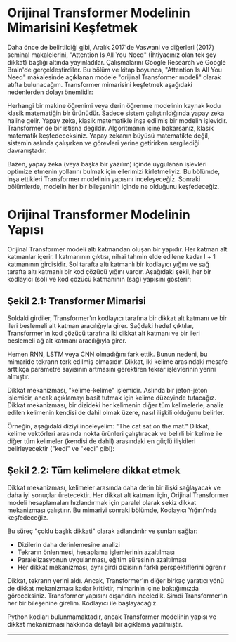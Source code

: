 # Orijinal Transformer Modelinin Mimarisini Keşfetmek
Daha önce de belirtildiği gibi, Aralık 2017'de Vaswani ve diğerleri (2017) seminal makalelerini, "Attention Is All You Need" (İhtiyacınız olan tek şey dikkat) başlığı altında yayınladılar. Çalışmalarını Google Research ve Google Brain'de gerçekleştirdiler. Bu bölüm ve kitap boyunca, "Attention Is All You Need" makalesinde açıklanan modele "orijinal Transformer modeli" olarak atıfta bulunacağım. Transformer mimarisini keşfetmek aşağıdaki nedenlerden dolayı önemlidir:

Herhangi bir makine öğrenimi veya derin öğrenme modelinin kaynak kodu klasik matematiğin bir ürünüdür. Sadece sistem çalıştırıldığında yapay zeka haline gelir. Yapay zeka, klasik matematikle inşa edilmiş bir modelin işlevidir. Transformer de bir istisna değildir. Algoritmanın içine bakarsanız, klasik matematik keşfedeceksiniz. Yapay zekanın büyüsü matematikte değil, sistemin aslında çalışırken ve görevleri yerine getirirken sergilediği davranıştadır.

Bazen, yapay zeka (veya başka bir yazılım) içinde uygulanan işlevleri optimize etmenin yollarını bulmak için ellerimizi kirletmeliyiz. Bu bölümde, inşa ettikleri Transformer modelinin yapısını inceleyeceğiz. Sonraki bölümlerde, modelin her bir bileşeninin içinde ne olduğunu keşfedeceğiz.

# Orijinal Transformer Modelinin Yapısı
Orijinal Transformer modeli altı katmandan oluşan bir yapıdır. Her katman alt katmanlar içerir. l katmanının çıktısı, nihai tahmin elde edilene kadar l + 1 katmanının girdisidir. Sol tarafta altı katmanlı bir kodlayıcı yığını ve sağ tarafta altı katmanlı bir kod çözücü yığını vardır. Aşağıdaki şekil, her bir kodlayıcı (sol) ve kod çözücü katmanının (sağ) yapısını gösterir:

## Şekil 2.1: Transformer Mimarisi
Soldaki girdiler, Transformer'ın kodlayıcı tarafına bir dikkat alt katmanı ve bir ileri beslemeli alt katman aracılığıyla girer. Sağdaki hedef çıktılar, Transformer'ın kod çözücü tarafına iki dikkat alt katmanı ve bir ileri beslemeli ağ alt katmanı aracılığıyla girer.

Hemen RNN, LSTM veya CNN olmadığını fark ettik. Bunun nedeni, bu mimaride tekrarın terk edilmiş olmasıdır. Dikkat, iki kelime arasındaki mesafe arttıkça parametre sayısının artmasını gerektiren tekrar işlevlerinin yerini almıştır.

Dikkat mekanizması, "kelime-kelime" işlemidir. Aslında bir jeton-jeton işlemidir, ancak açıklamayı basit tutmak için kelime düzeyinde tutacağız. Dikkat mekanizması, bir dizideki her kelimenin diğer tüm kelimelerle, analiz edilen kelimenin kendisi de dahil olmak üzere, nasıl ilişkili olduğunu belirler.

Örneğin, aşağıdaki diziyi inceleyelim:
"The cat sat on the mat."
Dikkat, kelime vektörleri arasında nokta ürünleri çalıştıracak ve belirli bir kelime ile diğer tüm kelimeler (kendisi de dahil) arasındaki en güçlü ilişkileri belirleyecektir ("kedi" ve "kedi" gibi):

## Şekil 2.2: Tüm kelimelere dikkat etmek
Dikkat mekanizması, kelimeler arasında daha derin bir ilişki sağlayacak ve daha iyi sonuçlar üretecektir. Her dikkat alt katmanı için, Orijinal Transformer modeli hesaplamaları hızlandırmak için paralel olarak sekiz dikkat mekanizması çalıştırır. Bu mimariyi sonraki bölümde, Kodlayıcı Yığını'nda keşfedeceğiz.

Bu süreç "çoklu başlık dikkati" olarak adlandırılır ve şunları sağlar:
- Dizilerin daha derinlemesine analizi
- Tekrarın önlenmesi, hesaplama işlemlerinin azaltılması
- Paralelizasyonun uygulanması, eğitim süresinin azaltılması
- Her dikkat mekanizması, aynı girdi dizisinin farklı perspektiflerini öğrenir

Dikkat, tekrarın yerini aldı. Ancak, Transformer'ın diğer birkaç yaratıcı yönü de dikkat mekanizması kadar kritiktir, mimarinin içine baktığımızda göreceksiniz. Transformer yapısını dışarıdan inceledik. Şimdi Transformer'ın her bir bileşenine girelim. Kodlayıcı ile başlayacağız.

Python kodları bulunmamaktadır, ancak Transformer modelinin yapısı ve dikkat mekanizması hakkında detaylı bir açıklama yapılmıştır.

---

